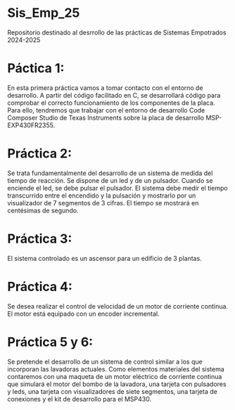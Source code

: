 # Sis_Emp_25
Repositorio destinado al desrrollo de las prácticas de Sistemas Empotrados 2024-2025

# Páctica 1:
En esta primera práctica vamos a tomar contacto con el entorno de desarrollo. A partir
del código facilitado en C, se desarrollará código para comprobar el correcto
funcionamiento de los componentes de la placa. Para ello, tendremos que trabajar con
el entorno de desarrollo Code Composer Studio de Texas Instruments sobre la placa de
desarrollo MSP-EXP430FR2355.

# Práctica 2:
Se trata fundamentalmente del desarrollo de un sistema de medida del tiempo de
reacción. Se dispone de un led y de un pulsador. Cuando se enciende el led, se
debe pulsar el pulsador. El sistema debe medir el tiempo transcurrido entre el
encendido y la pulsación y mostrarlo por un visualizador de 7 segmentos de 3
cifras. El tiempo se mostrará en centésimas de segundo.
# Práctica 3:
El sistema controlado es un ascensor para un edificio de 3 plantas. 
# Práctica 4:
Se desea realizar el control de velocidad de un motor de corriente continua.
El motor está equipado con un encoder incremental.
# Práctica 5 y 6:
Se pretende el desarrollo de un sistema de control similar a los que incorporan las
lavadoras actuales. Como elementos materiales del sistema contaremos con una
maqueta de un motor eléctrico de corriente continua que simulará el motor del bombo
de la lavadora, una tarjeta con pulsadores y leds, una tarjeta con visualizadores de siete
segmentos, una tarjeta de conexiones y el kit de desarrollo para el MSP430.
